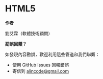 # HTML5

**作者**

劉艾霖（軟體技術顧問）

**勘誤回饋？**

如發現內容勘誤，歡迎利用這些管道和我們聯繫：

* 使用 GitHub Issues 回報錯誤
* 寄信到 alincode@gmail.com

